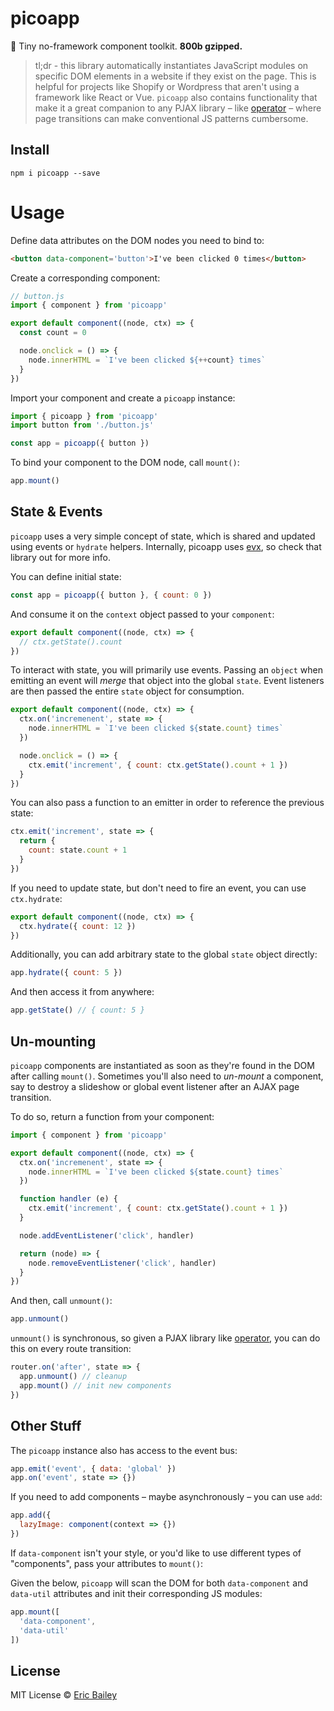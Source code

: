# picoapp
🐣 Tiny no-framework component toolkit. **800b gzipped.**

> tl;dr - this library automatically instantiates JavaScript modules on specific
> DOM elements in a website if they exist on the page. This is helpful for
> projects like Shopify or Wordpress that aren't using a framework like React or
> Vue. `picoapp` also contains functionality that make it a great companion to
> any PJAX library – like
> [operator](https://github.com/estrattonbailey/operator) – where page
> transitions can make conventional JS patterns cumbersome.

## Install
```
npm i picoapp --save
```

# Usage
Define data attributes on the DOM nodes you need to bind to:
```html
<button data-component='button'>I've been clicked 0 times</button>
```

Create a corresponding component:
```javascript
// button.js
import { component } from 'picoapp'

export default component((node, ctx) => {
  const count = 0

  node.onclick = () => {
    node.innerHTML = `I've been clicked ${++count} times`
  }
})
```

Import your component and create a `picoapp` instance:
```javascript
import { picoapp } from 'picoapp'
import button from './button.js'

const app = picoapp({ button })
```

To bind your component to the DOM node, call `mount()`:
```javascript
app.mount()
```

## State & Events
`picoapp` uses a very simple concept of state, which is shared and updated using
events or `hydrate` helpers. Internally, picoapp uses
[evx](https://github.com/estrattonbailey/evx), so check that library out for
more info.

You can define initial state:
```javascript
const app = picoapp({ button }, { count: 0 })
```

And consume it on the `context` object passed to your `component`:
```javascript
export default component((node, ctx) => {
  // ctx.getState().count
})
```

To interact with state, you will primarily use events. Passing an `object` when
emitting an event will *merge* that object into the global `state`. Event
listeners are then passed the entire `state` object for consumption.
```javascript
export default component((node, ctx) => {
  ctx.on('incremenent', state => {
    node.innerHTML = `I've been clicked ${state.count} times`
  })

  node.onclick = () => {
    ctx.emit('increment', { count: ctx.getState().count + 1 })
  }
})
```

You can also pass a function to an emitter in order to reference the previous
state:
```javascript
ctx.emit('increment', state => {
  return {
    count: state.count + 1
  }
})
```

If you need to update state, but don't need to fire an event, you can use
`ctx.hydrate`:
```javascript
export default component((node, ctx) => {
  ctx.hydrate({ count: 12 })
})
```

Additionally, you can add arbitrary state to the global `state` object directly:
```javascript
app.hydrate({ count: 5 })
```

And then access it from anywhere:
```javascript
app.getState() // { count: 5 }
```

## Un-mounting
`picoapp` components are instantiated as soon as they're found in the DOM after
calling `mount()`. Sometimes you'll also need to *un-mount* a component, say to
destroy a slideshow or global event listener after an AJAX page transition.

To do so, return a function from your component:
```javascript
import { component } from 'picoapp'

export default component((node, ctx) => {
  ctx.on('incremenent', state => {
    node.innerHTML = `I've been clicked ${state.count} times`
  })

  function handler (e) {
    ctx.emit('increment', { count: ctx.getState().count + 1 })
  }

  node.addEventListener('click', handler)

  return (node) => {
    node.removeEventListener('click', handler)
  }
})
```

And then, call `unmount()`:
```javascript
app.unmount()
```

`unmount()` is synchronous, so given a PJAX library like
[operator](https://github.com/estrattonbailey/operator), you can do this on
every route transition:
```javascript
router.on('after', state => {
  app.unmount() // cleanup
  app.mount() // init new components
})
```

## Other Stuff
The `picoapp` instance also has access to the event bus:
```javascript
app.emit('event', { data: 'global' })
app.on('event', state => {})
```

If you need to add components – maybe asynchronously – you can use `add`:
```javascript
app.add({
  lazyImage: component(context => {})
})
```

If `data-component` isn't your style, or you'd like to use different types of
"components", pass your attributes to `mount()`:

Given the below, `picoapp` will scan the DOM for both `data-component` and
`data-util` attributes and init their corresponding JS modules:
```javascript
app.mount([
  'data-component',
  'data-util'
])
```

## License
MIT License © [Eric Bailey](https://estrattonbailey.com)
